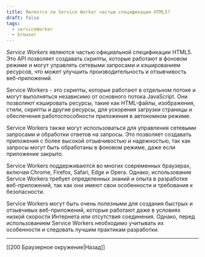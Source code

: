 ```yaml
---
title: Является ли Service Worker частью спецификации HTML5?
draft: false
tags:
  - serviceWorker
  - browser
---
```

_Service Workers_ являются частью официальной спецификации HTML5. Это API позволяет создавать скрипты, которые работают в фоновом режиме и могут управлять сетевыми запросами и кэшированием ресурсов, что может улучшить производительность и отзывчивость веб-приложений.

Service Workers - это скрипты, которые работают в отдельном потоке и могут выполняться независимо от основного потока JavaScript. Они позволяют кэшировать ресурсы, такие как HTML-файлы, изображения, стили, скрипты и другие ресурсы, для ускорения загрузки страницы и обеспечения работоспособности приложения в автономном режиме.

Service Workers также могут использоваться для управления сетевыми запросами и обработки ответов на запросы. Это позволяет создавать приложения с более высокой отзывчивостью и надежностью, так как запросы могут быть обработаны в фоновом режиме, даже если приложение закрыто.

Service Workers поддерживаются во многих современных браузерах, включая Chrome, Firefox, Safari, Edge и Opera. Однако, использование Service Workers требует определенных знаний и опыта в разработке веб-приложений, так как они имеют свои особенности и требования к безопасности.

Service Workers могут быть очень полезными для создания быстрых и отзывчивых веб-приложений, которые работают даже в условиях низкой скорости Интернета или отсутствия соединения. Однако, перед использованием Service Workers необходимо учитывать их особенности и следовать лучшим практикам разработки.

---

[[200 Браузерное окружение|Назад]]